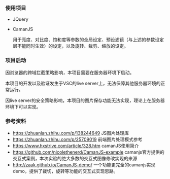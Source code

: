 ### 使用项目

- JQuery

- CamanJS

  用于亮度、对比度、饱和度等参数的全局设定、预设滤镜（与上述的参数设定层不能同时生效）的设定，以及旋转、裁剪、缩放的设定。

### 项目启动

因浏览器的跨域拦截策略影响，本项目需要在服务器环境下启动。

本项目的开发以及验证发生于VSC的live server上，无法保障其他服务器环境的正常运行。

因live server的安全策略影响，本项目的图片保存功能无法实现，理论上在服务器环境下可以实现。

### 参考资料

- https://zhuanlan.zhihu.com/p/138244649 JS图片处理库
- https://zhuanlan.zhihu.com/p/25709019 前端图片处理模式参考
- https://www.hxstrive.com/article/328.htm camanJS使用简介
- https://github.com/nicolethenerd/CamanJS-example camanjs官方提供的交互式案例，本次实验的绝大多数的交互式图像修改实现的来源
- http://zaak.github.io/CamanJS-demo/ 一个功能更完全的camanjs实现demo，提供了裁切，旋转等功能的交互式实现思路。